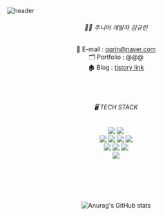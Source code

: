 <!-- ### Hi there 👋 -->

<!--
**kkqrin/kkqrin** is a ✨ _special_ ✨ repository because its `README.md` (this file) appears on your GitHub profile.

Here are some ideas to get you started:

- 🔭 I’m currently working on ...
- 🌱 I’m currently learning ...
- 👯 I’m looking to collaborate on ...
- 🤔 I’m looking for help with ...
- 💬 Ask me about ...
- 📫 How to reach me: ...
- 😄 Pronouns: ...
- ⚡ Fun fact: ...
-->

![header](https://capsule-render.vercel.app/api?type=waving&text=Hello%20World!&desc=kyurin's%20github%20🏠&color=gradient&customColorList=3,15&fontColor=fff&height=170&fontSize=40&fontAlign=80&fontAlignY=30&descAlign=84&descAlignY=50)

<div align="center">


  ###### 👩‍💻  주니어 개발자 김규린
 📧 E-mail : qqrin@naver.com
  <br>
 🗂 Portfolio : @@@
  <br>
 🏚 Blog : <a href="https://qrin.tistory.com/">tistory link</a>
<!--   <a href="https://qrin.tistory.com/" target="_blank"><img src="https://img.shields.io/badge/Tistory-000000?style=flat-square&logo=tistory&logoColor=white"/></a> -->
  
  

  <br><br>
  
  
  ###### 🖥 TECH STACK
  


  <img src="https://img.shields.io/badge/JAVA-007396?style=for-the-badge&logo=Java&logoColor=white">
  <img src="https://img.shields.io/badge/Spring-6DB33F?style=for-the-badge&logo=Spring&logoColor=white">
  
  <br>
  <img src="https://img.shields.io/badge/HTML5-E34F26?style=for-the-badge&logo=HTML5&logoColor=white">
  <img src="https://img.shields.io/badge/CSS3-1572B6?style=for-the-badge&logo=CSS3&logoColor=white">
  <img src="https://img.shields.io/badge/JavaScript-F7DF1E?style=for-the-badge&logo=JavaScript&logoColor=white">
  <img src="https://img.shields.io/badge/jquery-0769AD?style=for-the-badge&logo=jquery&logoColor=white">
 <br>
  <img src="https://img.shields.io/badge/Oracle-F80000?style=for-the-badge&logo=Oracle&logoColor=white"> 
  <img src="https://img.shields.io/badge/Eclipse-2C2255?style=for-the-badge&logo=Eclipse%20IDE&logoColor=white">
  <img src="https://img.shields.io/badge/VSCode-007ACC?style=for-the-badge&logo=VisualStudioCode&logoColor=white">
  <br>
  <img src="https://img.shields.io/badge/github-181717?style=for-the-badge&logo=github&logoColor=white">
  
  
  
  <br><br><br><br><br>
  ![Anurag's GitHub stats](https://github-readme-stats.vercel.app/api?username=kkqrin&theme=buefy&show_icons=true)
  
</div>
